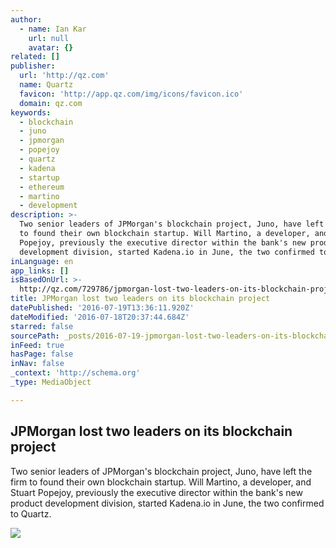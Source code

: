 ```yaml
---
author:
  - name: Ian Kar
    url: null
    avatar: {}
related: []
publisher:
  url: 'http://qz.com'
  name: Quartz
  favicon: 'http://app.qz.com/img/icons/favicon.ico'
  domain: qz.com
keywords:
  - blockchain
  - juno
  - jpmorgan
  - popejoy
  - quartz
  - kadena
  - startup
  - ethereum
  - martino
  - development
description: >-
  Two senior leaders of JPMorgan's blockchain project, Juno, have left the firm
  to found their own blockchain startup. Will Martino, a developer, and Stuart
  Popejoy, previously the executive director within the bank's new product
  development division, started Kadena.io in June, the two confirmed to Quartz.
inLanguage: en
app_links: []
isBasedOnUrl: >-
  http://qz.com/729786/jpmorgan-lost-two-leaders-on-its-blockchain-project/?utm_content=buffer02419&amp;utm_medium=social&amp;utm_source=linkedin.com&amp;utm_campaign=buffer
title: JPMorgan lost two leaders on its blockchain project
datePublished: '2016-07-19T13:36:11.920Z'
dateModified: '2016-07-18T20:37:44.684Z'
starred: false
sourcePath: _posts/2016-07-19-jpmorgan-lost-two-leaders-on-its-blockchain-project.md
inFeed: true
hasPage: false
inNav: false
_context: 'http://schema.org'
_type: MediaObject

---
```

<article style=""><h1>JPMorgan lost two leaders on its blockchain project</h1><p>Two senior leaders of JPMorgan's blockchain project, Juno, have left the firm to found their own blockchain startup. Will Martino, a developer, and Stuart Popejoy, previously the executive director within the bank's new product development division, started Kadena.io in June, the two confirmed to Quartz.</p><img src="https://i2.wp.com/qzprod.files.wordpress.com/2016/07/rtx13rav.jpg?fit=440%2C330&amp;quality=80&amp;strip=all&amp;ssl=1" /></article>